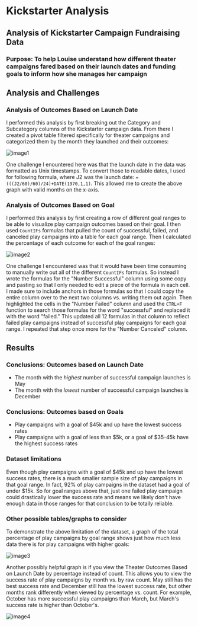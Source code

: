 # Kickstarter Analysis

## Analysis of Kickstarter Campaign Fundraising Data

### Purpose: To help Louise understand how different theater campaigns fared based on their launch dates and funding goals to inform how she manages her campaign


## Analysis and Challenges

### Analysis of Outcomes Based on Launch Date

I performed this analysis by first breaking out the Category and Subcategory columns of the Kickstarter campaign data. From there I created a pivot table filtered specifically for theater campaigns and categorized them by the month they launched and their outcomes:

![image1](https://github.com/JFoArlas/kickstarter-analysis/blob/main/Resources/Theater_Outcomes_vs_Launch.png)

One challenge I enountered here was that the launch date in the data was formatted as Unix timestamps. To convert those to readable dates, I used for following formula, where J2 was the launch date: `=(((J2/60)/60)/24)+DATE(1970,1,1)`. This allowed me to create the above graph with valid months on the x-axis.

### Analysis of Outcomes Based on Goal

I performed this analysis by first creating a row of different goal ranges to be able to visualize play campaign outcomes based on their goal. I then used `CountIFs` formulas that pulled the count of successful, failed, and canceled play campaigns into a table for each goal range. Then I calculated the percentage of each outcome for each of the goal ranges:

![image2](https://github.com/JFoArlas/kickstarter-analysis/blob/main/Resources/Outcomes_vs_Goals.png)

One challenge I encountered was that it would have been time consuming to manually write out all of the different `CountIFs` formulas. So instead I wrote the formulas for the "Number Successful" column using some copy and pasting so that I only needed to edit a piece of the formula in each cell. I made sure to include anchors in those formulas so that I could copy the entire column over to the next two columns vs. writing them out again. Then highlighted the cells in the "Number Failed" column and used the `CTRL+F` function to search those formulas for the word "successful" and replaced it with the word "failed." This updated all 12 formulas in that column to reflect failed play campaigns instead of successful play campaigns for each goal range. I repeated that step once more for the "Number Canceled" column.

## Results

### Conclusions: Outcomes based on Launch Date
- The month with the *highest* number of successful campaign launches is May
- The month with the *lowest* number of successful campaign launches is December

### Conclusions: Outcomes based on Goals
- Play campaigns with a goal of $45k and up have the lowest success rates
- Play campaigns with a goal of less than $5k, or a goal of $35-45k have the highest success rates

### Dataset limitations
Even though play campaigns with a goal of $45k and up have the lowest success rates, there is a much smaller sample size of play campaigns in that goal range. In fact, 92% of play campaigns in the dataset had a goal of under $15k. So for goal ranges above that, just one failed play campaign could drastically lower the success rate and means we likely don't have enough data in those ranges for that conclusion to be totally reliable.

### Other possible tables/graphs to consider
To demonstrate the above limitation of the dataset, a graph of the total percentage of play campaigns by goal range shows just how much less data there is for play campaigns with higher goals:

  ![image3](https://github.com/JFoArlas/kickstarter-analysis/blob/main/Resources/%25%20of%20Play%20Campaigns%20by%20Goal%20Range.png)
  
Another possibly helpful graph is if you view the Theater Outcomes Based on Launch Date by percentage instead of count. This allows you to view the success rate of play campaigns by month vs. by raw count. May still has the best success rate and December still has the lowest success rate, but other months rank differently when viewed by percentage vs. count. For example, October has more successful play campaigns than March, but March's success rate is higher than October's.

  ![image4](https://github.com/JFoArlas/kickstarter-analysis/blob/main/Resources/%25%20Theater_Outcomes_vs_Launch.png)
